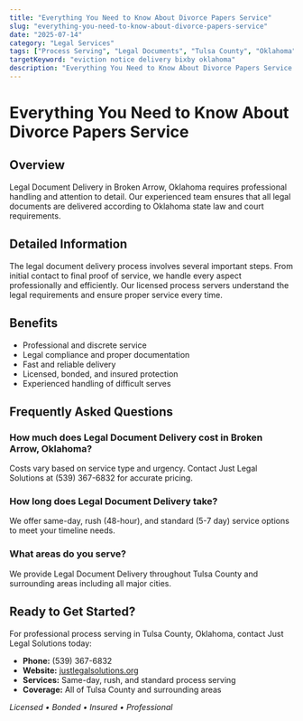 ```yaml
---
title: "Everything You Need to Know About Divorce Papers Service"
slug: "everything-you-need-to-know-about-divorce-papers-service"
date: "2025-07-14"
category: "Legal Services"
tags: ["Process Serving", "Legal Documents", "Tulsa County", "Oklahoma"]
targetKeyword: "eviction notice delivery bixby oklahoma"
description: "Everything You Need to Know About Divorce Papers Service - Professional legal document delivery services in Tulsa County, Oklahoma. Licensed, bonded, and insured process servers."
---
```


# Everything You Need to Know About Divorce Papers Service

## Overview

Legal Document Delivery in Broken Arrow, Oklahoma requires professional handling and attention to detail. Our experienced team ensures that all legal documents are delivered according to Oklahoma state law and court requirements.

## Detailed Information

The legal document delivery process involves several important steps. From initial contact to final proof of service, we handle every aspect professionally and efficiently. Our licensed process servers understand the legal requirements and ensure proper service every time.

## Benefits

- Professional and discrete service
- Legal compliance and proper documentation
- Fast and reliable delivery
- Licensed, bonded, and insured protection
- Experienced handling of difficult serves

## Frequently Asked Questions

### How much does Legal Document Delivery cost in Broken Arrow, Oklahoma?

Costs vary based on service type and urgency. Contact Just Legal Solutions at (539) 367-6832 for accurate pricing.

### How long does Legal Document Delivery take?

We offer same-day, rush (48-hour), and standard (5-7 day) service options to meet your timeline needs.

### What areas do you serve?

We provide Legal Document Delivery throughout Tulsa County and surrounding areas including all major cities.

## Ready to Get Started?

For professional process serving in Tulsa County, Oklahoma, contact Just Legal Solutions today:

- **Phone:** (539) 367-6832
- **Website:** [justlegalsolutions.org](https://justlegalsolutions.org)
- **Services:** Same-day, rush, and standard process serving
- **Coverage:** All of Tulsa County and surrounding areas

*Licensed • Bonded • Insured • Professional*